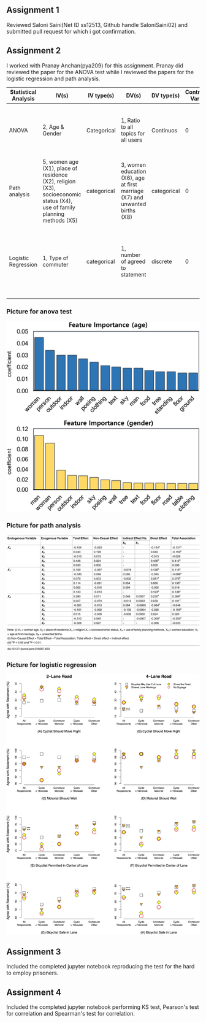 ## Assignment 1

Reviewed Saloni Saini(Net ID ss12513, Github handle SaloniSaini02) and submitted pull request for which i got confirmation.

## Assignment 2

I worked with Pranay Anchan(pya209) for this assignment. Pranay did reviewed the paper for the ANOVA test while I reviewed the 
papers for the logistic regression and path analysis.

| Statistical Analysis      | IV(s)                                                                                                                               | IV type(s)        | DV(s)                                                                                 | DV type(s)        | Control Var | Control Var type     | Question to be answered                                                                              | H0                                                                                                                        | alpha             | link to paper                                                                                                         |
|---------------------------|-------------------------------------------------------------------------------------------------------------------------------------|-------------------|---------------------------------------------------------------------------------------|-------------------|-------------|----------------------|------------------------------------------------------------------------------------------------------|---------------------------------------------------------------------------------------------------------------------------|-------------------|-----------------------------------------------------------------------------------------------------------------------|
| ANOVA                     | 2, Age & Gender                                                                                                                     | Categorical       | 1,  Ratio to all topics for all users                                                 | Continuos         | 0           | Not Applicable       | Are the differences in ratios between age and gender groups different ?                              | 1. Ratio(teens) = Ratio(adults)  2. Ratio(male) = Ratio(female)                                                           | 0.05              | [“Is a picture really worth a thousand words?”: A case study on classifying user attributes on Instagram](https://journals.plos.org/plosone/article?id=10.1371/journal.pone.0204938)               |
|    Path analysis          |    5, women age (X1), place of residence (X2),   religion (X3), socioeconomic status (X4), use of family   planning methods (X5)    |    categorical    |    3,  women education (X6), age at first   marriage (X7) and unwanted births (X8)    |    categorical    |    0        |    Not Applicable    |     Which of the independent variables affected number of    unwanted births?                        |     The independent variables do not significantly affect the    number of unwanted births.                               |     0.05,0.01     |     [Correlates    of Unwanted Births in Bangladesh: A Study through Path Analysis](https://journals.plos.org/plosone/article?id=10.1371/journal.pone.0164007)                                     |
|    Logistic Regression    |    1, Type of commuter                                                                                                              |    categorical    |    1, number of agreed to statement                                                   |    discrete       |    0        |    Not Applicable    |      “Bicycles May Use Full Lane” signage was the most    comprehensible traffic control device?     |      “Bicycles May Use Full Lane” signage had equal or significantly    less impact on commuters than other signages.     |     0.01          |     [“Bicycles    May Use Full Lane” Signage Communicates U.S. Roadway Rules and Increases    Perception of Safety](https://journals.plos.org/plosone/article?id=10.1371/journal.pone.0136973)     
### Picture for anova test
![Image not loading](HW5_sds695/anova.PNG)

### Picture for path analysis
![Image not loading](HW5_sds695/path_analysis.PNG)

### Picture for logistic regression
![Image not loading](HW5_sds695/logistic_regression.PNG)


## Assignment 3

Included the completed jupyter notebook reproducing the test for the hard to employ prisoners.

## Assignment 4

Included the completed jupyter notebook performing KS test, Pearson's test for correlation and Spearman's test for correlation.
